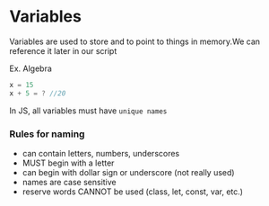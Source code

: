 # Variables

Variables are used to store and to point to things in memory.We can reference it later in our script

Ex. Algebra

```js
x = 15
x + 5 = ? //20
```

In JS, all variables must have `unique names`

### Rules for naming

- can contain letters, numbers, underscores
- MUST begin with a letter
- can begin with dollar sign or underscore (not really used)
- names are case sensitive
- reserve words CANNOT be used (class, let, const, var, etc.)
